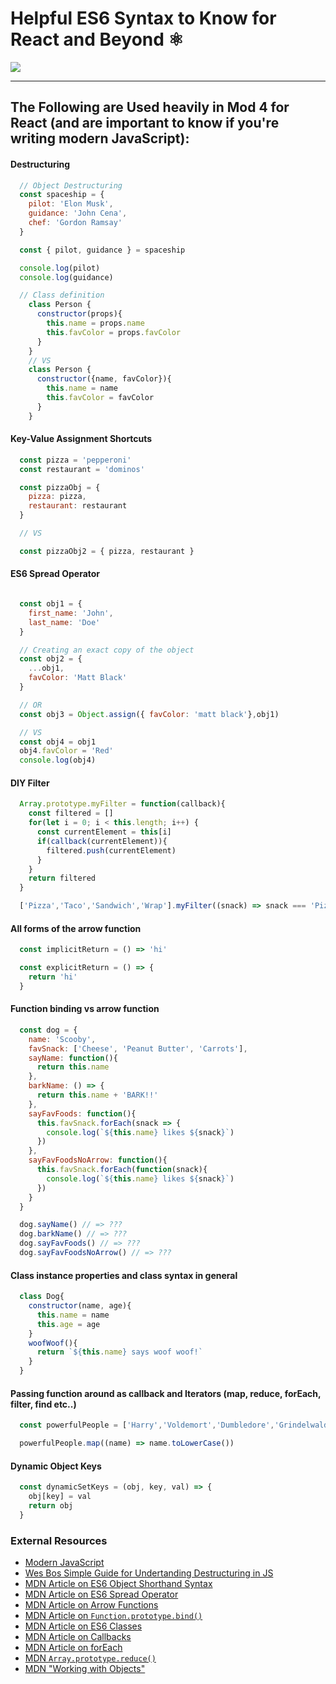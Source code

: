 # Helpful ES6 Syntax to Know for React and Beyond ⚛️

![](https://media.giphy.com/media/13twUEuUnCrEju/giphy.gif)

---

## The Following are Used heavily in Mod 4 for React (and are important to know if you're writing modern JavaScript):

#### Destructuring
````js
  // Object Destructuring
  const spaceship = {
    pilot: 'Elon Musk',
    guidance: 'John Cena',
    chef: 'Gordon Ramsay'
  }

  const { pilot, guidance } = spaceship

  console.log(pilot)
  console.log(guidance)

  // Class definition
    class Person {
      constructor(props){
        this.name = props.name
        this.favColor = props.favColor
      }
    }
    // VS
    class Person {
      constructor({name, favColor}){
        this.name = name
        this.favColor = favColor
      }
    }
````

#### Key-Value Assignment Shortcuts

````js
  const pizza = 'pepperoni'
  const restaurant = 'dominos'

  const pizzaObj = {
    pizza: pizza,
    restaurant: restaurant
  }

  // VS

  const pizzaObj2 = { pizza, restaurant }
````

#### ES6 Spread Operator

````js

  const obj1 = {
    first_name: 'John',
    last_name: 'Doe'
  }

  // Creating an exact copy of the object
  const obj2 = {
    ...obj1,
    favColor: 'Matt Black'
  }

  // OR
  const obj3 = Object.assign({ favColor: 'matt black'},obj1)

  // VS
  const obj4 = obj1
  obj4.favColor = 'Red'
  console.log(obj4)
````

#### DIY Filter
````js
  Array.prototype.myFilter = function(callback){
    const filtered = []
    for(let i = 0; i < this.length; i++) {
      const currentElement = this[i]
      if(callback(currentElement)){
        filtered.push(currentElement)
      }
    }
    return filtered
  }

  ['Pizza','Taco','Sandwich','Wrap'].myFilter((snack) => snack === 'Pizza')
````

#### All forms of the arrow function
````js
  const implicitReturn = () => 'hi'

  const explicitReturn = () => {
    return 'hi'
  }
````

#### Function binding vs arrow function
````js
  const dog = {
    name: 'Scooby',
    favSnack: ['Cheese', 'Peanut Butter', 'Carrots'],
    sayName: function(){
      return this.name
    },
    barkName: () => {
      return this.name + 'BARK!!'
    },
    sayFavFoods: function(){
      this.favSnack.forEach(snack => {
        console.log(`${this.name} likes ${snack}`)
      })
    },
    sayFavFoodsNoArrow: function(){
      this.favSnack.forEach(function(snack){
        console.log(`${this.name} likes ${snack}`)
      })
    }
  }

  dog.sayName() // => ???
  dog.barkName() // => ???
  dog.sayFavFoods() // => ???
  dog.sayFavFoodsNoArrow() // => ???
````

#### Class instance properties and class syntax in general
````js
  class Dog{
    constructor(name, age){
      this.name = name
      this.age = age
    }
    woofWoof(){
      return `${this.name} says woof woof!`
    }
  }
````

#### Passing function around as callback and Iterators (map, reduce, forEach, filter, find etc..)
````js
  const powerfulPeople = ['Harry','Voldemort','Dumbledore','Grindelwald']

  powerfulPeople.map((name) => name.toLowerCase())
````

#### Dynamic Object Keys
````js
  const dynamicSetKeys = (obj, key, val) => {
    obj[key] = val
    return obj
  }
````

### External Resources

- [Modern JavaScript](http://www.reactnativeexpress.com/modern_javascript)
- [Wes Bos Simple Guide for Undertanding Destructuring in JS](https://wesbos.com/destructuring-objects/)
- [MDN Article on ES6 Object Shorthand Syntax](https://developer.mozilla.org/en-US/docs/Web/JavaScript/Reference/Operators/Object_initializer#New_notations_in_ECMAScript_2015)
- [MDN Article on ES6 Spread Operator](https://developer.mozilla.org/en-US/docs/Web/JavaScript/Reference/Operators/Spread_syntax)
- [MDN Article on Arrow Functions](https://developer.mozilla.org/en-US/docs/Web/JavaScript/Reference/Functions/Arrow_functions)
- [MDN Article on `Function.prototype.bind()`](https://developer.mozilla.org/en-US/docs/Web/JavaScript/Reference/Global_objects/Function/bind)
- [MDN Article on ES6 Classes](https://developer.mozilla.org/en-US/docs/Web/JavaScript/Reference/Classes)
- [MDN Article on Callbacks](https://developer.mozilla.org/en-US/docs/Glossary/Callback_function)
- [MDN Article on forEach](https://developer.mozilla.org/en-US/docs/Web/JavaScript/Reference/Global_Objects/Array/forEach)
- [MDN `Array.prototype.reduce()`](https://developer.mozilla.org/en-US/docs/Web/JavaScript/Reference/Global_Objects/Array/reduce)
- [MDN "Working with Objects"](https://developer.mozilla.org/en-US/docs/Web/JavaScript/Guide/Working_with_Objects)